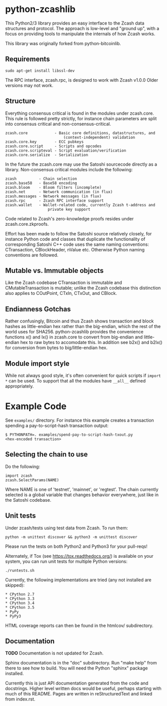 # python-zcashlib

This Python2/3 library provides an easy interface to the Zcash data
structures and protocol. The approach is low-level and "ground up", with a
focus on providing tools to manipulate the internals of how Zcash works.

This library was originally forked from python-bitcoinlib.

## Requirements

    sudo apt-get install libssl-dev

The RPC interface, zcash.rpc, is designed to work with Zcash v1.0.0
Older versions may not work.

## Structure

Everything consensus critical is found in the modules under zcash.core. This
rule is followed pretty strictly, for instance chain parameters are split into
consensus critical and non-consensus-critical.

    zcash.core            - Basic core definitions, datastructures, and
                              (context-independent) validation
    zcash.core.key        - ECC pubkeys
    zcash.core.script     - Scripts and opcodes
    zcash.core.scripteval - Script evaluation/verification
    zcash.core.serialize  - Serialization

In the future the zcash.core may use the Satoshi sourcecode directly as a
library. Non-consensus critical modules include the following:

    zcash          - Chain selection
    zcash.base58   - Base58 encoding
    zcash.bloom    - Bloom filters (incomplete)
    zcash.net      - Network communication (in flux)
    zcash.messages - Network messages (in flux)
    zcash.rpc      - Zcash RPC interface support
    zcash.wallet   - Wallet-related code, currently Zcash t-address and
                       private key support

Code related to Zcash's zero-knowledge proofs resides under zcash.core.zkproofs.

Effort has been made to follow the Satoshi source relatively closely, for
instance Python code and classes that duplicate the functionality of
corresponding Satoshi C++ code uses the same naming conventions: CTransaction,
CBlockHeader, nValue etc. Otherwise Python naming conventions are followed.


## Mutable vs. Immutable objects

Like the Zcash codebase CTransaction is immutable and
CMutableTransaction is mutable; unlike the Zcash codebase this
distinction also applies to COutPoint, CTxIn, CTxOut, and CBlock.


## Endianness Gotchas

Rather confusingly, Bitcoin and thus Zcash shows transaction and block hashes as
little-endian hex rather than the big-endian, which the rest of the world uses for
SHA256. python-zcashlib provides the convenience functions x() and lx() in
zcash.core to convert from big-endian and little-endian hex to raw bytes to
accomodate this. In addition see b2x() and b2lx() for conversion from bytes to
big/little-endian hex.


## Module import style

While not always good style, it's often convenient for quick scripts if
`import *` can be used. To support that all the modules have `__all__` defined
appropriately.


# Example Code

See `examples/` directory. For instance this example creates a transaction
spending a pay-to-script-hash transaction output:

    $ PYTHONPATH=. examples/spend-pay-to-script-hash-txout.py
    <hex-encoded transaction>


## Selecting the chain to use

Do the following:

    import zcash
    zcash.SelectParams(NAME)

Where NAME is one of 'testnet', 'mainnet', or 'regtest'. The chain currently
selected is a global variable that changes behavior everywhere, just like in
the Satoshi codebase.


## Unit tests

Under zcash/tests using test data from Zcash. To run them:

    python -m unittest discover && python3 -m unittest discover

Please run the tests on both Python2 and Python3 for your pull-reqs!

Alternately, if Tox (see https://tox.readthedocs.org/) is available on your
system, you can run unit tests for multiple Python versions:

    ./runtests.sh

Currently, the following implementations are tried (any not installed are
skipped):

    * CPython 2.7
    * CPython 3.3
    * CPython 3.4
    * CPython 3.5
    * PyPy
    * PyPy3

HTML coverage reports can then be found in the htmlcov/ subdirectory.

## Documentation

**TODO** Documentation is not updated for Zcash.

Sphinx documentation is in the "doc" subdirectory. Run "make help" from there
to see how to build. You will need the Python "sphinx" package installed.

Currently this is just API documentation generated from the code and
docstrings. Higher level written docs would be useful, perhaps starting with
much of this README. Pages are written in reStructuredText and linked from
index.rst.
